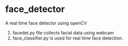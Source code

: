 # face_detector
A real time face detector using openCV

1. facedet.py file collects facial data using webcam
2. face_classifier.py  is used for real time face detection.
